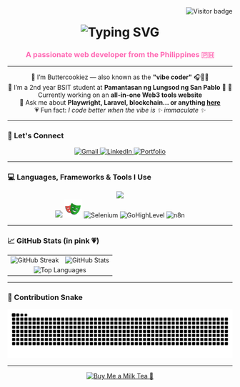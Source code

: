 <img align="right" src="https://visitor-badge.laobi.icu/badge?page_id=buttercookiez.buttercookiez" alt="Visitor badge" />

<h1 align="center">
  <img src="https://readme-typing-svg.herokuapp.com/?font=Pacifico&size=35&color=FF69B4&center=true&vCenter=true&width=500&height=70&duration=4000&lines=Hi+There!+💗;+I'm+Buttercookiez!;aka+The+Vibe+Coder~" alt="Typing SVG" />
</h1>

<h3 align="center" style="color: #FF69B4;">A passionate web developer from the Philippines 🇵🇭</h3>

---

<div align="center">

🌷 I’m Buttercookiez — also known as the **"vibe coder"** 🎧👩‍💻  
🌺 I’m a 2nd year BSIT student at **Pamantasan ng Lungsod ng San Pablo** 🏫 
🌸 Currently working on an **all-in-one Web3 tools website**  
💖 Ask me about **Playwright, Laravel, blockchain... or anything [here](https://github.com/buttercookiez/buttercookiez/issues)**  
💗 Fun fact: *I code better when the vibe is ✨ immaculate ✨*

</div>

---

### 💌 Let's Connect

<div align="center">
  <a href="mailto:johnfrancismarabe2005.@gmail.com" target="_blank">
    <img src="https://img.shields.io/badge/Gmail-FF69B4?style=for-the-badge&logo=gmail&logoColor=white" alt="Gmail" />
  </a>
  <a href="https://www.linkedin.com/in/john-francis-marabe-427a43334/" target="_blank">
    <img src="https://img.shields.io/badge/LinkedIn-FF69B4?style=for-the-badge&logo=linkedin&logoColor=white" alt="LinkedIn" />
  </a>
  <a href="https://buttercookiez.github.io" target="_blank">
    <img src="https://img.shields.io/badge/Portfolio-FF69B4?style=for-the-badge&logo=google-chrome&logoColor=white" alt="Portfolio" />
  </a>
</div>

---

### 💻 Languages, Frameworks & Tools I Use

<div align="center">
  <img src="https://skillicons.dev/icons?i=html,css,javascript,typescript,python,java,cs,vscode,figma,github,mysql,firebase,canva" />
  <br/>
  <img src="https://skillicons.dev/icons?i=laravel" />
  <img src="https://raw.githubusercontent.com/devicons/devicon/master/icons/playwright/playwright-original.svg" height="40" alt="Playwright" />
  <img src="https://miro.medium.com/v2/resize:fit:720/format:webp/1*musVE9e4bgjTWeoRmc-P_w.png" height="40" alt="Selenium" />
  <img src="https://play-lh.googleusercontent.com/MAbanjWwLE2Ps3c6ZxUgLE6SMSzwy8PQ5mYvc_Txhn_1zv9gLEEKSsLYqW89y1wGdww" height="40" alt="GoHighLevel" />
  <img src="https://encrypted-tbn0.gstatic.com/images?q=tbn:ANd9GcTmhTtjdq587HWxAStqYgPEb7WwK7EzxxQGxA&s" height="40" alt="n8n" />
</div>

---

### 📈 GitHub Stats (in pink 💗)

<div align="center">
  <table>
    <tr>
      <td><img width="390" src="https://github-readme-streak-stats.herokuapp.com/?user=buttercookiez&theme=tokyonight&hide_border=true&stroke=FF69B4&ring=FF69B4&fire=FF69B4&currStreakLabel=FF69B4" alt="GitHub Streak"/></td>
      <td><img width="390" src="https://github-readme-stats.vercel.app/api?username=buttercookiez&show_icons=true&theme=tokyonight&hide_border=true&icon_color=FF69B4&title_color=FF69B4" alt="GitHub Stats"/></td>
    </tr>
    <tr>
      <td colspan="2" align="center">
        <img width="390" src="https://github-readme-stats.vercel.app/api/top-langs/?username=buttercookiez&layout=compact&langs_count=10&hide_border=true&theme=tokyonight&title_color=FF69B4" alt="Top Languages"/>
      </td>
    </tr>
  </table>
</div>

---

### 🐍 Contribution Snake

<div align="center">
  <img src="https://github.com/buttercookiez/buttercookiez/blob/output/github-contribution-grid-snake.svg" alt="snake eating my contributions" />
</div>

---

<div align="center">
  <a href='https://ko-fi.com/honeybutterrr' target='_blank'>
    <img height='50' src='https://storage.ko-fi.com/cdn/kofi1.png?v=3' border='0' alt='Buy Me a Milk Tea 🍓' />
  </a>
</div>
